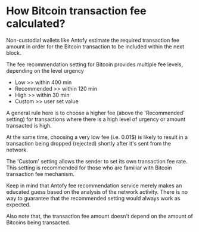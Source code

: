 # How Bitcoin transaction fee calculated?

Non-custodial wallets like Antofy estimate the required transaction fee amount in order for the Bitcoin transaction to be included within the next block.

The fee recommendation setting for Bitcoin provides multiple fee levels, depending on the level urgency

- Low >> within 400 min
- Recommended >> within 120 min
- High >> within 30 min
- Custom >> user set value

A general rule here is to choose a higher fee (above the 'Recommended' setting) for transactions where there is a high level of urgency or amount transacted is high.

At the same time, choosing a very low fee (i.e. 0.01$) is likely to result in a transaction being dropped (rejected) shortly after it's sent from the network.

The 'Custom' setting allows the sender to set its own transaction fee rate. This setting is recommended for those who are familiar with Bitcoin transaction fee mechanism.

Keep in mind that Antofy fee recommendation service merely makes an educated guess based on the analysis of the network activity. There is no way to guarantee that the recommended setting would always work as expected.

Also note that, the transaction fee amount doesn't depend on the amount of Bitcoins being transacted.
